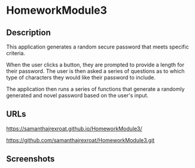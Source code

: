 # HomeworkModule3

## Description

This application generates a random secure password that meets specific criteria.  

When the user clicks a button, they are prompted to provide a length for their password.  The user is then asked a series of questions as to which type of characters they would like their password to include.

The application then runs a series of functions that generate a randomly generated and novel password based on the user's input.

## URLs

https://samanthajrexroat.github.io/HomeworkModule3/

https://github.com/samanthajrexroat/HomeworkModule3.git

## Screenshots
